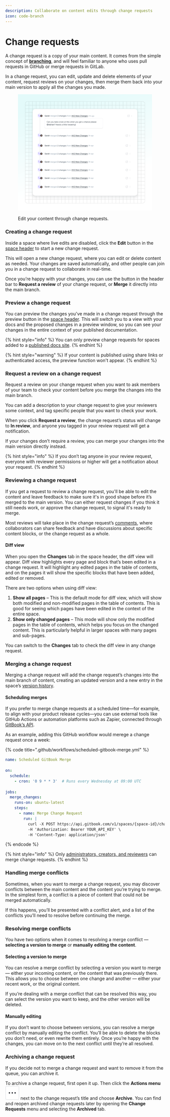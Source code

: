 ```yaml
---
description: Collaborate on content edits through change requests
icon: code-branch
---
```


# Change requests

A change request is a copy of your main content. It comes from the simple concept of [**branching**](https://git-scm.com/book/en/v2/Git-Branching-Branches-in-a-Nutshell), and will feel familiar to anyone who uses pull requests in GitHub or merge requests in GitLab.

In a change request, you can edit, update and delete elements of your content, request reviews on your changes, then merge them back into your main version to apply all the changes you made.

<figure><img src="../.gitbook/assets/10_01_25_change_requests.svg" alt="A GitBook screenshot showing the change requests panel" ><figcaption><p>Edit your content through change requests.</p></figcaption></figure>

### Creating a change request

Inside a space where live edits are disabled, click the **Edit** button in the [space header](../resources/gitbook-ui.md#space-header) to start a new change request.

This will open a new change request, where you can edit or delete content as needed. Your changes are saved automatically, and other people can join you in a change request to collaborate in real-time.

Once you’re happy with your changes, you can use the button in the header bar to **Request a review** of your change request, or **Merge** it directly into the main branch.

### Preview a change request

You can preview the changes you've made in a change request through the preview button in the [space header](../resources/gitbook-ui.md#space-header). This will switch you to a view with your docs and the proposed changes in a preview window, so you can see your changes in the entire context of your published documentation.

{% hint style="info" %}
You can only preview change requests for spaces added to a [published docs site](../publishing-documentation/publish-a-docs-site/).
{% endhint %}

{% hint style="warning" %}
If your content is published using share links or authenticated access, the preview function won't appear.
{% endhint %}

### Request a review on a change request

Request a review on your change request when you want to ask members of your team to check your content before you merge the changes into the main branch.

You can add a description to your change request to give your reviewers some context, and tag specific people that you want to check your work.

When you click **Request a review**, the change request’s status will change to **In review**, and anyone you tagged in your review request will get a notification.

If your changes don’t require a review, you can merge your changes into the main version directly instead.

{% hint style="info" %}
If you don’t tag anyone in your review request, everyone with reviewer permissions or higher will get a notification about your request.
{% endhint %}

### Reviewing a change request

If you get a request to review a change request, you'll be able to edit the content and leave feedback to make sure it's in good shape before it’s merged to the main version. You can either request changes if you think it still needs work, or approve the change request, to signal it's ready to merge.

Most reviews will take place in the change request’s [comments](comments.md), where collaborators can share feedback and have discussions about specific content blocks, or the change request as a whole.

#### Diff view <a href="#diff-mode" id="diff-mode"></a>

When you open the **Changes** tab in the space header, the diff view will appear. Diff view highlights every page and block that’s been edited in a change request. It will highlight any edited pages in the table of contents, and on the pages it will show the specific blocks that have been added, edited or removed.

There are two options when using diff view:

1. **Show all pages** – This is the default mode for diff view, which will show both modified and non-modified pages in the table of contents. This is good for seeing which pages have been edited in the context of the entire space.
2. **Show only changed pages** – This mode will show only the modified pages in the table of contents, which helps you focus on the changed content. This is particularly helpful in larger spaces with many pages and sub-pages.

You can switch to the **Changes** tab to check the diff view in any change request.

### Merging a change request

Merging a change request will add the change request’s changes into the main branch of content, creating an updated version and a new entry in the space’s [version history](../creating-content/version-control.md#see-the-activity-of-a-specific-draft).

#### Scheduling merges

If you prefer to merge change requests at a scheduled time—for example, to align with your product release cycles—you can use external tools like GitHub Actions or automation platforms such as Zapier, connected through [GitBook’s API](https://gitbook.com/docs/developers/gitbook-api/api-reference/change-requests#post-spaces-spaceid-change-requests-changerequestid-merge).

As an example, adding this GitHub workflow would merege a change request once a week:&#x20;

{% code title=".github/workflows/scheduled-gitbook-merge.yml" %}
```yaml
name: Scheduled GitBook Merge

on:
  schedule:
    - cron: '0 9 * * 3'  # Runs every Wednesday at 09:00 UTC

jobs:
  merge_changes:
    runs-on: ubuntu-latest
    steps:
      - name: Merge Change Request
        run: |
          curl -X POST https://api.gitbook.com/v1/spaces/{space-id}/change-requests/{change-request-id}/merge \
          -H 'Authorization: Bearer YOUR_API_KEY' \
          -H 'Content-Type: application/json'
```
{% endcode %}

{% hint style="info" %}
Only [administrators, creators, and reviewers](../account-management/member-management/roles.md) can merge change requests.
{% endhint %}

### Handling merge conflicts

Sometimes, when you want to merge a change request, you may discover conflicts between the main content and the content you’re trying to merge. In the simplest form, a conflict is a piece of content that could not be merged automatically.

If this happens, you’ll be presented with a conflict alert, and a list of the conflicts you’ll need to resolve before continuing the merge.

### Resolving merge conflicts

You have two options when it comes to resolving a merge conflict — **selecting a version to merge** or **manually** **editing the content**.

#### Selecting a version to merge

You can resolve a merge conflict by selecting a version you want to merge — either your incoming content, or the content that was previously there. This allows you to choose between one change and another — either your recent work, or the original content.

If you’re dealing with a merge conflict that can be resolved this way, you can select the version you want to keep, and the other version will be deleted.

#### Manually editing

If you don’t want to choose between versions, you can resolve a merge conflict by manually editing the conflict. You’ll be able to delete the blocks you don’t need, or even rewrite them entirely. Once you’re happy with the changes, you can move on to the next conflict until they’re all resolved.

### Archiving a change request

If you decide not to merge a change request and want to remove it from the queue, you can archive it.

To archive a change request, first open it up. Then click the **Actions menu** <picture><source srcset="../.gitbook/assets/actions-horizontal - dark.svg" media="(prefers-color-scheme: dark)"><img src="../.gitbook/assets/actions-horizontal.svg" alt="The Actions menu icon in GitBook"></picture> next to the change request’s title and choose **Archive**. You can find and reopen archived change requests later by opening the **Change Requests** menu and selecting the **Archived** tab.
